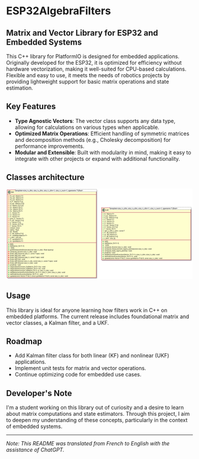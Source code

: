 # ESP32AlgebraFilters

## Matrix and Vector Library for ESP32 and Embedded Systems

This C++ library for PlatformIO is designed for embedded applications. Originally developed for the ESP32, it is optimized for efficiency without hardware vectorization, making it well-suited for CPU-based calculations. Flexible and easy to use, it meets the needs of robotics projects by providing lightweight support for basic matrix operations and state estimation.

## Key Features
- **Type Agnostic Vectors**: The vector class supports any data type, allowing for calculations on various types when applicable.
- **Optimized Matrix Operations**: Efficient handling of symmetric matrices and decomposition methods (e.g., Cholesky decomposition) for performance improvements.
- **Modular and Extensible**: Built with modularity in mind, making it easy to integrate with other projects or expand with additional functionality.

## Classes architecture
![Classes diagram](lib/ESP32AlgebraFilters/docs/classDiagram.svg)

## Usage
This library is ideal for anyone learning how filters work in C++ on embedded platforms. The current release includes foundational matrix and vector classes, a Kalman filter, and a UKF.

## Roadmap
- Add Kalman filter class for both linear (KF) and nonlinear (UKF) applications.
- Implement unit tests for matrix and vector operations.
- Continue optimizing code for embedded use cases.

## Developer's Note
I'm a student working on this library out of curiosity and a desire to learn about matrix computations and state estimators. Through this project, I aim to deepen my understanding of these concepts, particularly in the context of embedded systems.

---
_Note: This README was translated from French to English with the assistance of ChatGPT._
